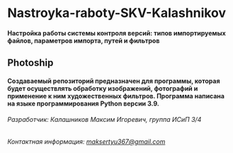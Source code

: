 # Nastroyka-raboty-SKV-Kalashnikov
#### Настройка работы системы контроля версий: типов импортируемых файлов, параметров импорта, путей и фильтров
## Photoship
#### Создаваемый репозиторий предназначен для программы, которая будет осуществлять обработку изображений, фотографий и применение к ним художественных фильтров. Программа написана на языке программирования Python версии 3.9. 
###### Разработчик: Калашников Максим Игоревич, группа ИСиП 3/4
###### Контактная информация: maksertyu367@gmail.com

